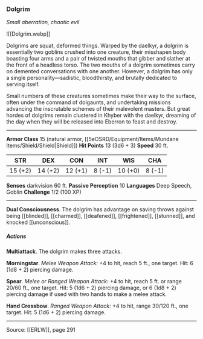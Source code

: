 ### Dolgrim
_Small aberration, chaotic evil_

![[Dolgrim.webp]]

Dolgrims are squat, deformed things. Warped by the daelkyr, a dolgrim is essentially two goblins crushed into one creature, their misshapen body boasting four arms and a pair of twisted mouths that gibber and slather at the front of a headless torso. The two mouths of a dolgrim sometimes carry on demented conversations with one another. However, a dolgrim has only a single personality—sadistic, bloodthirsty, and brutally dedicated to serving itself.

Small numbers of these creatures sometimes make their way to the surface, often under the command of dolgaunts, and undertaking missions advancing the inscrutable schemes of their malevolent masters. But great hordes of dolgrims remain clustered in Khyber with the daelkyr, dreaming of the day when they will be released into Eberron to feast and destroy.





---

**Armor Class** 15 (natural armor, [[5eOSRD/Equipment/Items/Mundane Items/Shield/Shield|Shield]])
**Hit Points** 13 (3d6 + 3)
**Speed** 30 ft.

| STR     | DEX     | CON     | INT     | WIS     | CHA     |
|---------|---------|---------|---------|---------|---------|
| 15 (+2) | 14 (+2) | 12 (+1) | 8 (-1) | 10 (+0) | 8 (-1) |

**Senses** darkvision 60 ft.
**Passive Perception** 10
**Languages** Deep Speech, Goblin
**Challenge** 1/2 (100 XP)

---

**Dual Consciousness**. The dolgrim has advantage on saving throws against being [[blinded]], [[charmed]], [[deafened]], [[frightened]], [[stunned]], and knocked [[unconscious]].

##### Actions
**Multiattack**. The dolgrim makes three attacks.

**Morningstar**. _Melee Weapon Attack:_ +4 to hit, reach 5 ft., one target. Hit: 6 (1d8 + 2) piercing damage.

**Spear**. _Melee or Ranged Weapon Attack:_ +4 to hit, reach 5 ft. or range 20/60 ft., one target. Hit: 5 (1d6 + 2) piercing damage, or 6 (1d8 + 2) piercing damage if used with two hands to make a melee attack.

**Hand Crossbow**. _Ranged Weapon Attack:_ +4 to hit, range 30/120 ft., one target. Hit: 5 (1d6 + 2) piercing damage.


---

Source: [[ERLW]], page 291